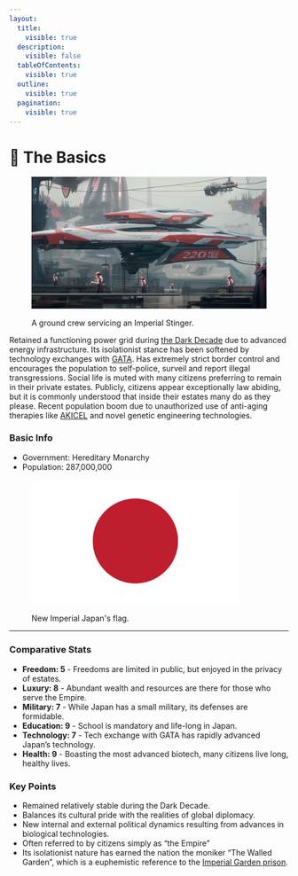 ```yaml
---
layout:
  title:
    visible: true
  description:
    visible: false
  tableOfContents:
    visible: true
  outline:
    visible: true
  pagination:
    visible: true
---
```


# 🔵 The Basics

<figure><img src="../../.gitbook/assets/nomoney420_httpss.mj.run1ayJNWxuc8A_httpss.mj.runa_ifJnrJ2cY_ht_187eaa51-9779-4b9c-9423-128efb85f368.png" alt="" width="563"><figcaption><p>A ground crew servicing an Imperial Stinger.</p></figcaption></figure>

Retained a functioning power grid during [the Dark Decade](../../overview/history/the-dark-decade.md) due to advanced energy infrastructure. Its isolationist stance has been softened by technology exchanges with [GATA](../gata/). Has extremely strict border control and encourages the population to self-police, surveil and report illegal transgressions. Social life is muted with many citizens preferring to remain in their private estates. Publicly, citizens appear exceptionally law abiding, but it is commonly understood that inside their estates many do as they please. Recent population boom due to unauthorized use of anti-aging therapies like [AKICEL](../gata/health-and-medicine/akicel.md) and novel genetic engineering technologies.

### Basic Info

* Government: Hereditary Monarchy
* Population: 287,000,000

<figure><img src="../../.gitbook/assets/flag-japan.png" alt="" width="375"><figcaption><p>New Imperial Japan's flag.</p></figcaption></figure>

***

### Comparative Stats

* **Freedom: 5** - Freedoms are limited in public, but enjoyed in the privacy of estates.
* **Luxury: 8** - Abundant wealth and resources are there for those who serve the Empire.
* **Military: 7** - While Japan has a small military, its defenses are formidable.
* **Education: 9** - School is mandatory and life-long in Japan.
* **Technology: 7** - Tech exchange with GATA has rapidly advanced Japan’s technology.
* **Health: 9** - Boasting the most advanced biotech, many citizens live long, healthy lives.

### Key Points

* Remained relatively stable during the Dark Decade.
* Balances its cultural pride with the realities of global diplomacy.
* New internal and external political dynamics resulting from advances in biological technologies.
* Often referred to by citizens simply as “the Empire”
* Its isolationist nature has earned the nation the moniker “The Walled Garden”, which is a euphemistic reference to the [Imperial Garden prison](law-and-order/the-walled-garden.md).
